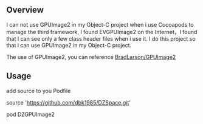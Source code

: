 ## Overview ##

I can not use GPUImage2 in my Object-C project when i use Cocoapods to manage the third framework, I found EVGPUImage2 on the Internet，I found that I can see only a few class header files when i use it. I do this project so that i can use GPUImage2 in my Object-C project.


The use of GPUImage2, you can reference <a href="https://github.com/BradLarson/GPUImage2">BradLarson/GPUImage2</a>

## Usage ##
add source to you Podfile

source 	'https://github.com/dbk1985/DZSpace.git'

pod 	DZGPUImage2

